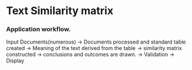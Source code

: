 # Text Similarity matrix

### Application workflow.
Input Documents(numerous) -> Documents processed and standard table created -> Meaning of the text derived from the table -> similarity matrix constructed -> conclusions and outcomes are drawn. -> Validation -> Display